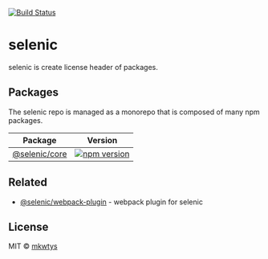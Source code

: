 [![Build Status](https://travis-ci.org/mkwtys/selenic.svg?branch=master)](https://travis-ci.org/mkwtys/selenic)

# selenic

selenic is create license header of packages.

## Packages

The selenic repo is managed as a monorepo that is composed of many npm packages.

| Package                                   | Version                                                                                                      |
| ----------------------------------------- | ------------------------------------------------------------------------------------------------------------ |
| [@selenic/core](/packages/selenic-core) | [![npm version](https://badge.fury.io/js/%40selenic%2Fcore.svg)](https://badge.fury.io/js/%40selenic%2Fcore) |

## Related

- [@selenic/webpack-plugin](https://github.com/mkwtys/selenic-webpack-plugin) - webpack plugin for selenic

## License

MIT © [mkwtys](https://github.com/mkwtys)

